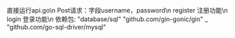 直接运行api.go\n
Post请求：字段username，password\n
register 注册功能\n
login 登录功能\n
依赖包:
"database/sql"
"github.com/gin-gonic/gin"
_ "github.com/go-sql-driver/mysql"

